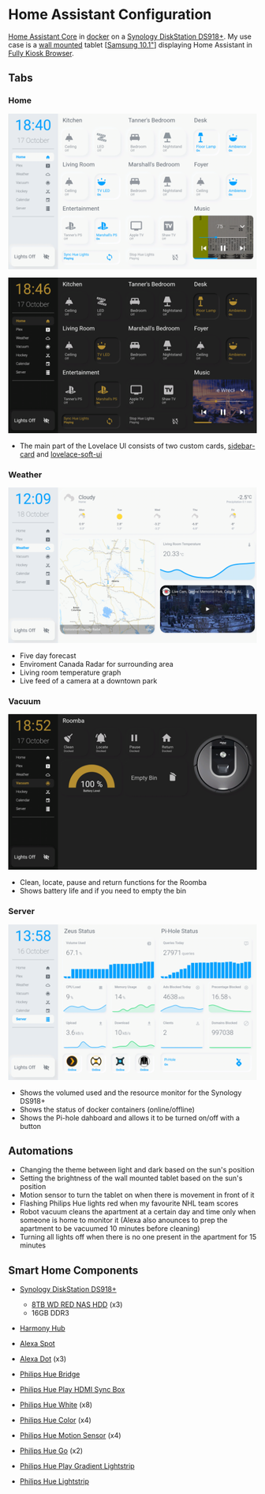 # Home Assistant Configuration

[Home Assistant Core](https://home-assistant.io/) in [docker](https://www.docker.com/) on a  [Synology DiskStation DS918+](https://www.synology.com/products/DS918+). My use case is a [wall mounted](https://www.durable.eu/information-and-presentation/tablet-holder/wall-mounted-tablet-holder/tablet-holder-wall.html) tablet [[Samsung 10.1"](https://www.samsung.com/us/mobile/tablets/galaxy-tab-a/galaxy-tab-a-10-1-2019-32gb-black-wi-fi-sm-t510nzkaxar/)] displaying Home Assistant in [Fully Kiosk Browser](https://www.ozerov.de/fully-kiosk-browser/).

## Tabs

### Home

![screenshot](https://github.com/Tanner3644/home-assistant-config/blob/main/screenshots/home-page-day.png)

![screenshot](https://github.com/Tanner3644/home-assistant-config/blob/main/screenshots/home-page-night.png)

* The main part of the Lovelace UI consists of two custom cards, [sidebar-card](https://github.com/DBuit/sidebar-card) and [lovelace-soft-ui](https://github.com/N-l1/lovelace-soft-ui)

### Weather

![screenshot](https://github.com/Tanner3644/home-assistant-config/blob/main/screenshots/weather-day.png)

* Five day forecast
* Enviroment Canada Radar for surrounding area
* Living room temperature graph
* Live feed of a camera at a downtown park

### Vacuum

![screenshot](https://github.com/Tanner3644/home-assistant-config/blob/main/screenshots/roomba-night.png)

* Clean, locate, pause and return functions for the Roomba
* Shows battery life and if you need to empty the bin

### Server

![screenshot](https://github.com/Tanner3644/home-assistant-config/blob/main/screenshots/server-day.png)

* Shows the volumed used and the resource monitor for the Synology DS918+
* Shows the status of docker containers (online/offline)
* Shows the Pi-hole dahboard and allows it to be turned on/off with a button

## Automations

* Changing the theme between light and dark based on the sun's position
* Setting the brightness of the wall mounted tablet based on the sun's position
* Motion sensor to turn the tablet on when there is movement in front of it
* Flashing Philips Hue lights red when my favourite NHL team scores
* Robot vacuum cleans the apartment at a certain day and time only when someone is home to monitor it (Alexa also anounces to prep the apartment to be vacuumed 10 minutes before cleaning) 
* Turning all lights off when there is no one present in the apartment for 15 minutes


## Smart Home Components

* [Synology DiskStation DS918+](https://www.synology.com/products/DS918+)
  * [8TB WD RED NAS HDD](https://www.westerndigital.com/products/internal-drives/wd-red-hdd) (x3)
  * 16GB DDR3

* [Harmony Hub](https://www.logitech.com/en-ca/product/harmony-hub?crid=60)
* [Alexa Spot](https://www.amazon.ca/Amazon-VN94DQ-Echo-Spot-White/dp/B074BHG7RG)
* [Alexa Dot](https://www.amazon.ca/Echo-Dot-3rd-gen-Charcoal/dp/B07PDHT5XP) (x3)
* [Philips Hue Bridge](https://www.philips-hue.com/en-ca/p/hue-bridge/046677458478)
* [Philips Hue Play HDMI Sync Box](https://www.philips-hue.com/en-ca/p/hue-play-hdmi-sync-box-/046677555221)
* [Philips Hue White](https://www.philips-hue.com/en-ca/p/hue-white-1-pack-a21-e26/046677557812) (x8)
* [Philips Hue Color](https://www.philips-hue.com/en-us/p/hue-white-and-color-ambiance-1-pack-e26/046677548483) (x4)
* [Philips Hue Motion Sensor](https://www.philips-hue.com/en-ca/p/hue-motion-sensor/046677473389) (x4)
* [Philips Hue Go](https://www.philips-hue.com/en-ca/p/hue-white-and-color-ambiance-go-portable-light-(latest-model)/7602031U7) (x2)
* [Philips Hue Play Gradient Lightstrip](https://www.philips-hue.com/en-ca/p/hue-white-and-color-ambiance-play-gradient-lightstrip-65-inch/046677560416)
* [Philips Hue Lightstrip](https://www.philips-hue.com/en-ca/p/hue-white-and-color-ambiance-lightstrip-plus-base-v4-80-inch/046677555313)
